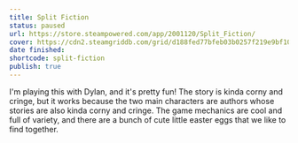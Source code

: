 ```yaml
---
title: Split Fiction
status: paused
url: https://store.steampowered.com/app/2001120/Split_Fiction/
cover: https://cdn2.steamgriddb.com/grid/d188fed77bfeb03b0257f219e9bf10b7.png
date finished:
shortcode: split-fiction
publish: true
---
```

I'm playing this with Dylan, and it's pretty fun! The story is kinda corny and cringe, but it works because the two main characters are authors whose stories are also kinda corny and cringe. The game mechanics are cool and full of variety, and there are a bunch of cute little easter eggs that we like to find together.